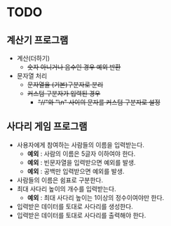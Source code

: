 # TODO

## 계산기 프로그램
* 계산(더하기)
    * ~~숫자 아니거나 음수인 경우 예외 반환~~
* 문자열 처리
    * ~~문자열을 (기본)구분자로 분리~~
    * ~~커스텀 구분자가 입력된 경우~~
        * ~~"//"와 "\n" 사이의 문자를 커스텀 구분자로 설정~~

## 사다리 게임 프로그램
* 사용자에게 참여하는 사람들의 이름을 입력받는다.
    * **예외** : 사람의 이름은 5글자 이하여야 한다.
    * **예외** : 빈문자열을 입력받으면 예외를 발생.
    * **예외** : 공백만 입력받으면 예외를 발생.
* 사람들의 이름은 쉼표로 구분한다.
* 최대 사다리 높이의 개수를 입력받는다.
    * **예외** : 최대 사다리 높이는 1이상의 정수이여야만 한다.
* 입력받은 데이터를 토대로 사다리를 생성한다.
* 입력받은 데이터를 토대로 사다리를 출력해야 한다.
